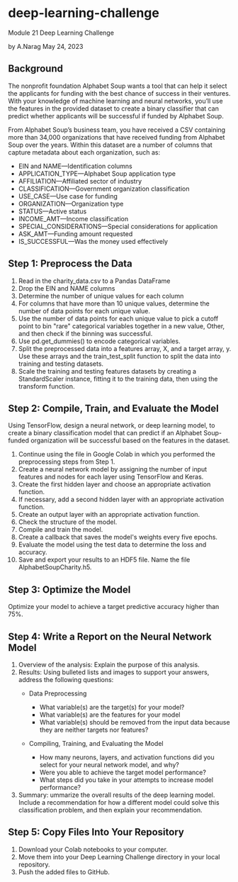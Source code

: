 # deep-learning-challenge
Module 21 Deep Learning Challenge

by A.Narag
May 24, 2023

## Background
The nonprofit foundation Alphabet Soup wants a tool that can help it select the applicants for funding with the best chance of success in their ventures. With your knowledge of machine learning and neural networks, you’ll use the features in the provided dataset to create a binary classifier that can predict whether applicants will be successful if funded by Alphabet Soup.

From Alphabet Soup’s business team, you have received a CSV containing more than 34,000 organizations that have received funding from Alphabet Soup over the years. Within this dataset are a number of columns that capture metadata about each organization, such as:

  - EIN and NAME—Identification columns
  - APPLICATION_TYPE—Alphabet Soup application type
  - AFFILIATION—Affiliated sector of industry
  - CLASSIFICATION—Government organization classification
  - USE_CASE—Use case for funding
  - ORGANIZATION—Organization type
  - STATUS—Active status
  - INCOME_AMT—Income classification
  - SPECIAL_CONSIDERATIONS—Special considerations for application
  - ASK_AMT—Funding amount requested
  - IS_SUCCESSFUL—Was the money used effectively

## Step 1: Preprocess the Data
1. Read in the charity_data.csv to a Pandas DataFrame
2. Drop the EIN and NAME columns
3. Determine the number of unique values for each column
4. For columns that have more than 10 unique values, determine the number of data points for each unique value.
5. Use the number of data points for each unique value to pick a cutoff point to bin "rare" categorical variables together in a new value, Other, and then check if the binning was successful.
6. Use pd.get_dummies() to encode categorical variables.
7. Split the preprocessed data into a features array, X, and a target array, y. Use these arrays and the train_test_split function to split the data into training and testing datasets.
8. Scale the training and testing features datasets by creating a StandardScaler instance, fitting it to the training data, then using the transform function.

## Step 2: Compile, Train, and Evaluate the Model
Using TensorFlow, design a neural network, or deep learning model, to create a binary classification model that can predict if an Alphabet Soup-funded organization will be successful based on the features in the dataset.

1. Continue using the file in Google Colab in which you performed the preprocessing steps from Step 1.
2. Create a neural network model by assigning the number of input features and nodes for each layer using TensorFlow and Keras.
3. Create the first hidden layer and choose an appropriate activation function.
4. If necessary, add a second hidden layer with an appropriate activation function.
5. Create an output layer with an appropriate activation function.
6. Check the structure of the model.
7. Compile and train the model.
8. Create a callback that saves the model's weights every five epochs.
9. Evaluate the model using the test data to determine the loss and accuracy.
10. Save and export your results to an HDF5 file. Name the file AlphabetSoupCharity.h5.

## Step 3: Optimize the Model
Optimize your model to achieve a target predictive accuracy higher than 75%.

## Step 4: Write a Report on the Neural Network Model
1. Overview of the analysis: Explain the purpose of this analysis.
2. Results: Using bulleted lists and images to support your answers, address the following questions:
    * Data Preprocessing
      - What variable(s) are the target(s) for your model?
      - What variable(s) are the features for your model
      - What variable(s) should be removed from the input data because they are neither targets nor features?
     
    * Compiling, Training, and Evaluating the Model
      - How many neurons, layers, and activation functions did you select for your neural network model, and why?
      - Were you able to achieve the target model performance?
      - What steps did you take in your attempts to increase model performance?
3. Summary: ummarize the overall results of the deep learning model. Include a recommendation for how a different model could solve this classification problem, and then explain your recommendation.

## Step 5: Copy Files Into Your Repository
1. Download your Colab notebooks to your computer.
2. Move them into your Deep Learning Challenge directory in your local repository.
3. Push the added files to GitHub.
